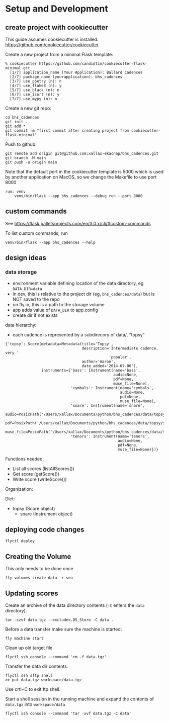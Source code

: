# Setup and Development

## create project with cookiecutter

This guide assumes cookiecutter is installed. https://github.com/cookiecutter/cookiecutter

Create a new project from a minimal Flask template:
``` 
% cookiecutter https://github.com/candidtim/cookiecutter-flask-minimal.git
  [1/7] application_name (Your Application): Ballard Cadences
  [2/7] package_name (yourapplication): bhs_cadences
  [3/7] use_poetry (n): n
  [4/7] use_flake8 (n): y
  [5/7] use_black (n): n
  [6/7] use_isort (n): y
  [7/7] use_mypy (n): n
```

Create a new git repo:
```
cd bhs_cadences
git init .
git add *
git commit -m "first commit after creating project from cookiecutter-flask-minimal"
```

Push to github:
```
git remote add origin git@github.com:xallax-ekacnap/bhs_cadences.git
git branch -M main
git push -u origin main
```

Note that the default port in the cookiecutter template is 5000 which is used by another application on MacOS, so we change the Makefile to use port 8000

```
run: venv
	venv/bin/flask --app bhs_cadences --debug run --port 8000 
```

## custom commands

See https://flask.palletsprojects.com/en/3.0.x/cli/#custom-commands

To list custom commands, run 

```
venv/bin/flask --app bhs_cadences --help
```

## design ideas

### data storage

- environment variable defining location of the data directory, eg `DATA_DIR=data`
- in dev, this is relative to the project dir (eg, `bhs_cadences/data`) but is NOT saved to the repo
- on fly.io, this is a path to the storage volume
- app adds value of `DATA_DIR` to app.config
- create dir if not exists

data hierarchy:

- each cadence is represented by a subdirecory of data/, "topsy"

```
{'topsy': Score(metadata=Metadata(title='Topsy',
                                  description='Intermediate cadence, very '
                                              'popular',
                                  author='Aaron',
                                  date_added='2014-07-06'),
                instruments={'bass': Instrument(name='bass',
                                                audio=None,
                                                pdf=None,
                                                muse_file=None),
                             'cymbals': Instrument(name='cymbals',
                                                   audio=None,
                                                   pdf=None,
                                                   muse_file=None),
                             'snare': Instrument(name='snare',
                                                 audio=PosixPath('/Users/xallax/Documents/python/bhs_cadences/data/topsy/snare/audio.mp3'),
                                                 pdf=PosixPath('/Users/xallax/Documents/python/bhs_cadences/data/topsy/snare/score.pdf'),
                                                 muse_file=PosixPath('/Users/xallax/Documents/python/bhs_cadences/data/topsy/snare/muse_file.mscz')),
                             'tenors': Instrument(name='tenors',
                                                  audio=None,
                                                  pdf=None,
                                                  muse_file=None)})}
```

Functions needed:

- List all scores (listAllScores())
- Get score (getScore())
- Write score (writeScore())

Organization:

Dict:
- topsy (Score object)
  - snare (Instrument object)

## deploying code changes

```
flyctl deploy
```

## Creating the Volume

This only needs to be done once

```
fly volumes create data -r sea   
```

## Updating scores

Create an archive of the data directory contents (`-C` enters the `data` directory).

```
tar -czvf data.tgz --exclude=.DS_Store -C data .
```

Before a data transfer make sure the machine is started:

```
fly machine start
```

Clean up old target file

```
flyctl ssh console --command 'rm -f data.tgz'
```

Transfer the data dir contents.

```
flyctl ssh sftp shell 
>> put data.tgz workspace/data.tgz
```

Use crtl+C to exit ftp shell.

Start a shell session in the running machine and 
expand the contents of `data.tgz` into `workspace/data`

```
flyctl ssh console --command 'tar -xvf data.tgz -C data'
```
